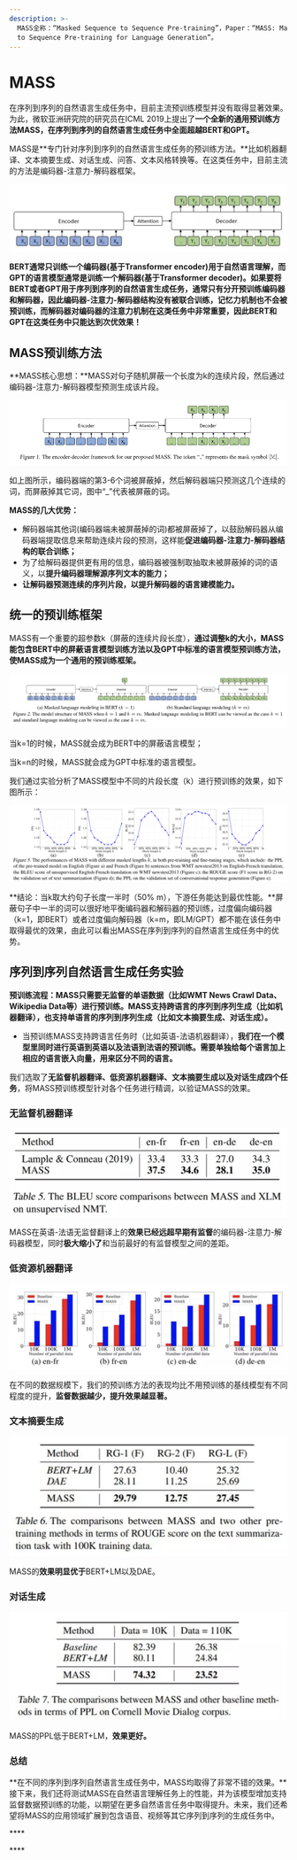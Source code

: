 ```yaml
---
description: >-
  MASS全称：“Masked Sequence to Sequence Pre-training”，Paper：“MASS: Masked Sequence
  to Sequence Pre-training for Language Generation”。
---
```


# MASS

在序列到序列的自然语言生成任务中，目前主流预训练模型并没有取得显著效果。为此，微软亚洲研究院的研究员在ICML 2019上提出了**一个全新的通用预训练方法MASS，在序列到序列的自然语言生成任务中全面超越BERT和GPT。**

MASS是**专门针对序列到序列的自然语言生成任务的预训练方法。**比如机器翻译、文本摘要生成、对话生成、问答、文本风格转换等。在这类任务中，目前主流的方法是编码器-注意力-解码器框架。

![&#x7F16;&#x7801;&#x5668;-&#x6CE8;&#x610F;&#x529B;-&#x89E3;&#x7801;&#x5668;&#x6846;&#x67B6;](../.gitbook/assets/image.png)

**BERT通常只训练一个编码器\(基于Transformer encoder\)用于自然语言理解，而GPT的语言模型通常是训练一个解码器\(基于Transformer decoder\)。如果要将BERT或者GPT用于序列到序列的自然语言生成任务，通常只有分开预训练编码器和解码器，因此编码器-注意力-解码器结构没有被联合训练，记忆力机制也不会被预训练，而解码器对编码器的注意力机制在这类任务中非常重要，因此BERT和GPT在这类任务中只能达到次优效果！**

## **MASS预训练方法**

**MASS核心思想：**MASS对句子随机屏蔽一个长度为k的连续片段，然后通过编码器-注意力-解码器模型预测生成该片段。

![](../.gitbook/assets/image%20%284%29.png)

如上图所示，编码器端的第3-6个词被屏蔽掉，然后解码器端只预测这几个连续的词，而屏蔽掉其它词，图中“\_”代表被屏蔽的词。

**MASS的几大优势：**

* 解码器端其他词\(编码器端未被屏蔽掉的词\)都被屏蔽掉了，以鼓励解码器从编码器端提取信息来帮助连续片段的预测，这样能**促进编码器-注意力-解码器结构的联合训练；**
* 为了给解码器提供更有用的信息，编码器被强制取抽取未被屏蔽掉的词的语义，以**提升编码器理解源序列文本的能力；**
* **让解码器预测连续的序列片段，以提升解码器的语言建模能力。**

## 统一的预训练框架

MASS有一个重要的超参数k（屏蔽的连续片段长度），**通过调整k的大小，MASS能包含BERT中的屏蔽语言模型训练方法以及GPT中标准的语言模型预训练方法，使MASS成为一个通用的预训练框架。**

![](../.gitbook/assets/image%20%289%29.png)

当k=1的时候，MASS就会成为BERT中的屏蔽语言模型；

当k=n的时候，MASS就会成为GPT中标准的语言模型。

我们通过实验分析了MASS模型中不同的片段长度（k）进行预训练的效果，如下图所示：

![](../.gitbook/assets/image%20%281%29.png)

**结论：当k取大约句子长度一半时（50% m），下游任务能达到最优性能。**屏蔽句子中一半的词可以很好地平衡编码器和解码器的预训练，过度偏向编码器（k=1，即BERT）或者过度偏向解码器（k=m，即LM/GPT）都不能在该任务中取得最优的效果，由此可以看出MASS在序列到序列的自然语言生成任务中的优势。

## 序列到序列自然语言生成任务实验

**预训练流程：MASS只需要无监督的单语数据（比如WMT News Crawl Data、Wikipedia Data等）进行预训练。MASS支持跨语言的序列到序列生成（比如机器翻译），也支持单语言的序列到序列生成（比如文本摘要生成、对话生成）。**

* 当预训练MASS支持跨语言任务时（比如英语-法语机器翻译），**我们在一个模型里同时进行英语到英语以及法语到法语的预训练。需要单独给每个语言加上相应的语言嵌入向量，用来区分不同的语言。**

我们选取了**无监督机器翻译、低资源机器翻译、文本摘要生成以及对话生成四个任务**，将MASS预训练模型针对各个任务进行精调，以验证MASS的效果。

### **无监督机器翻译**

![](../.gitbook/assets/image%20%285%29.png)

MASS在英语-法语无监督翻译上的**效果已经远超早期有监督**的编码器-注意力-解码器模型，同时**极大缩小了**和当前最好的有监督模型之间的差距。

### **低资源机器翻译**

![](../.gitbook/assets/image%20%287%29.png)

在不同的数据规模下，我们的预训练方法的表现均比不用预训练的基线模型有不同程度的提升，**监督数据越少，提升效果越显著。**

### **文本摘要生成**

![](../.gitbook/assets/image%20%283%29.png)

MASS的**效果明显优于**BERT+LM以及DAE。

### **对话生成**

![](../.gitbook/assets/image%20%288%29.png)

MASS的PPL低于BERT+LM，**效果更好。**

### 总结

**在不同的序列到序列自然语言生成任务中，MASS均取得了非常不错的效果。**接下来，我们还将测试MASS在自然语言理解任务上的性能，并为该模型增加支持监督数据预训练的功能，以期望在更多自然语言任务中取得提升。未来，我们还希望将MASS的应用领域扩展到包含语音、视频等其它序列到序列的生成任务中。

\*\*\*\*





\*\*\*\*



